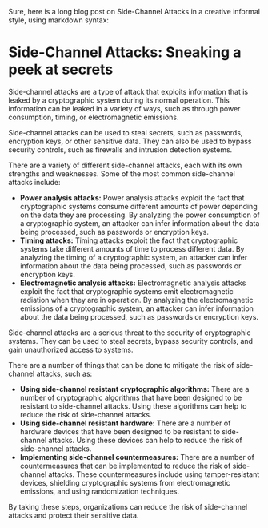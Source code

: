 Sure, here is a long blog post on Side-Channel Attacks in a creative informal style, using markdown syntax:

# Side-Channel Attacks: Sneaking a peek at secrets

Side-channel attacks are a type of attack that exploits information that is leaked by a cryptographic system during its normal operation. This information can be leaked in a variety of ways, such as through power consumption, timing, or electromagnetic emissions.

Side-channel attacks can be used to steal secrets, such as passwords, encryption keys, or other sensitive data. They can also be used to bypass security controls, such as firewalls and intrusion detection systems.

There are a variety of different side-channel attacks, each with its own strengths and weaknesses. Some of the most common side-channel attacks include:

* **Power analysis attacks:** Power analysis attacks exploit the fact that cryptographic systems consume different amounts of power depending on the data they are processing. By analyzing the power consumption of a cryptographic system, an attacker can infer information about the data being processed, such as passwords or encryption keys.
* **Timing attacks:** Timing attacks exploit the fact that cryptographic systems take different amounts of time to process different data. By analyzing the timing of a cryptographic system, an attacker can infer information about the data being processed, such as passwords or encryption keys.
* **Electromagnetic analysis attacks:** Electromagnetic analysis attacks exploit the fact that cryptographic systems emit electromagnetic radiation when they are in operation. By analyzing the electromagnetic emissions of a cryptographic system, an attacker can infer information about the data being processed, such as passwords or encryption keys.

Side-channel attacks are a serious threat to the security of cryptographic systems. They can be used to steal secrets, bypass security controls, and gain unauthorized access to systems.

There are a number of things that can be done to mitigate the risk of side-channel attacks, such as:

* **Using side-channel resistant cryptographic algorithms:** There are a number of cryptographic algorithms that have been designed to be resistant to side-channel attacks. Using these algorithms can help to reduce the risk of side-channel attacks.
* **Using side-channel resistant hardware:** There are a number of hardware devices that have been designed to be resistant to side-channel attacks. Using these devices can help to reduce the risk of side-channel attacks.
* **Implementing side-channel countermeasures:** There are a number of countermeasures that can be implemented to reduce the risk of side-channel attacks. These countermeasures include using tamper-resistant devices, shielding cryptographic systems from electromagnetic emissions, and using randomization techniques.

By taking these steps, organizations can reduce the risk of side-channel attacks and protect their sensitive data.